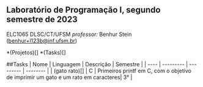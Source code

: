 
## Laboratório de Programação I, segundo semestre de 2023
ELC1065 DLSC/CT/UFSM
*professor:* Benhur Stein (benhur+l123b@inf.ufsm.br)

*(Projetos)[]
*(Tasks)[]

##Tasks
| Nome | Linguagem | Descrição | Semestre |
| ---- | --------- | --------- | -------- |
| (gato rato)[] | C | Primeiros printf em C, com o objetivo de imprimir um gato e um rato em caracteres| 3° |


